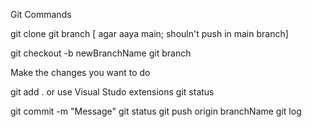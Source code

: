 Git Commands

git clone 
git branch [ agar aaya main; shouln't push in main branch]

git checkout -b newBranchName
git branch

Make the changes you want to do

git add . or use Visual Studo extensions
git status

git commit -m "Message"
git status
git push origin branchName
git log





